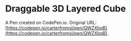 # Draggable 3D Layered Cube

A Pen created on CodePen.io. Original URL: [https://codepen.io/carterfromsl/pen/QWZXbqB](https://codepen.io/carterfromsl/pen/QWZXbqB).

